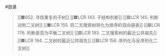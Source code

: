 #目录 

> [[🟧652. 寻找重复的子树]]
> [[🟧LCR 143. 子结构判断]]
> [[🟩LCR 145. 判断对称二叉树]]
> [[🟧LCR 155. 将二叉搜索树转化为排序的双向链表]]
> [[🟩LCR 176. 判断是否为平衡二叉树]]
> [[🟩LCR 193. 二叉搜索树的最近公共祖先]]
> [[🟧LCR 194. 二叉树的最近公共祖先]]
> [[🟥LCR 156. 序列化与反序列化二叉树]]